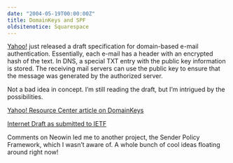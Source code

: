 ```yaml
---
date: "2004-05-19T00:00:00Z"
title: DomainKeys and SPF
oldsitenotice: Squarespace
---
```

[Yahoo!][1] just released a draft specification for domain-based e-mail authentication. Essentially, each e-mail has a header with an encrypted hash of the text. In DNS, a special TXT entry with the public key information is stored. The receiving mail servers can use the public key to ensure that the message was generated by the authorized server.

Not a bad idea in concept. I’m still reading the draft, but I’m intrigued by the possibilities.

[Yahoo! Resource Center article on DomainKeys][2]

[Internet Draft as submitted to IETF][3]

Comments on Neowin led me to another project, the Sender Policy Framework, which I wasn’t aware of. A whole bunch of cool ideas floating around right now!

[1]: http://www.yahoo.com/
[2]: http://antispam.yahoo.com/domainkeys
[3]: http://www.ietf.org/internet-drafts/draft-delany-domainkeys-base-00.txt
